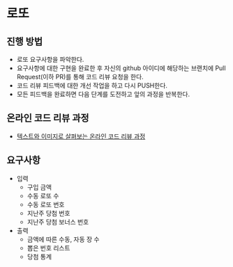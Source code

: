 # 로또
## 진행 방법
* 로또 요구사항을 파악한다.
* 요구사항에 대한 구현을 완료한 후 자신의 github 아이디에 해당하는 브랜치에 Pull Request(이하 PR)를 통해 코드 리뷰 요청을 한다.
* 코드 리뷰 피드백에 대한 개선 작업을 하고 다시 PUSH한다.
* 모든 피드백을 완료하면 다음 단계를 도전하고 앞의 과정을 반복한다.

## 온라인 코드 리뷰 과정
* [텍스트와 이미지로 살펴보는 온라인 코드 리뷰 과정](https://github.com/next-step/nextstep-docs/tree/master/codereview)

## 요구사항

* 입력
  * 구입 금액
  * 수동 로또 수
  * 수동 로또 번호
  * 지난주 당첨 번호
  * 지난주 당첨 보너스 번호
* 출력
  * 금액에 따른 수동, 자동 장 수
  * 뽑은 번호 리스트
  * 당첨 통계